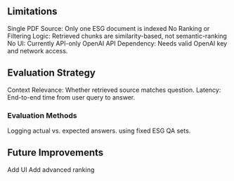 ## Limitations

Single PDF Source: Only one ESG document is indexed
No Ranking or Filtering Logic: Retrieved chunks are similarity-based, not semantic-ranking
No UI: Currently API-only 
OpenAI API Dependency: Needs valid OpenAI key and network access.


## Evaluation Strategy
Context Relevance: Whether retrieved source matches question.
Latency: End-to-end time from user query to answer.


### Evaluation Methods
Logging actual vs. expected answers.
using fixed ESG QA sets.


## Future Improvements
Add UI 
Add advanced ranking 


